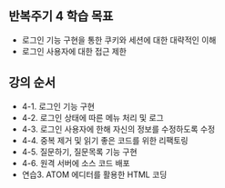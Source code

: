 ## 반복주기 4 학습 목표
* 로그인 기능 구현을 통한 쿠키와 세션에 대한 대략적인 이해
* 로그인 사용자에 대한 접근 제한

## 강의 순서
* 4-1. 로그인 기능 구현
* 4-2. 로그인 상태에 따른 메뉴 처리 및 로그
* 4-3. 로그인 사용자에 한해 자신의 정보를 수정하도록 수정
* 4-4. 중복 제거 및 읽기 좋은 코드를 위한 리팩토링
* 4-5. 질문하기, 질문목록 기능 구현
* 4-6. 원격 서버에 소스 코드 배포
* 연습3. ATOM 에디터를 활용한 HTML 코딩
